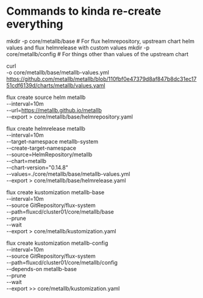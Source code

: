 # Commands to kinda re-create everything

mkdir -p core/metallb/base    # For flux helmrepository, upstream chart helm values and flux helmrelease with custom values
mkdir -p core/metallb/config  # For things other than values of the upstream chart

curl \
	-o core/metallb/base/metallb-values.yml \
	https://github.com/metallb/metallb/blob/110fbf0e47379d8af847b8dc31ec1751cdf6139d/charts/metallb/values.yaml

flux create source helm metallb \
	--interval=10m \
	--url=https://metallb.github.io/metallb \
	--export > core/metallb/base/helmrepository.yaml

flux create helmrelease metallb \
	--interval=10m \
	--target-namespace metallb-system \
	--create-target-namespace \
	--source=HelmRepository/metallb \
	--chart=metallb \
	--chart-version="0.14.8" \
	--values=./core/metallb/base/metallb-values.yml \
	--export > core/metallb/base/helmrelease.yaml

flux create kustomization metallb-base \
	--interval=10m \
	--source GitRepository/flux-system \
	--path=fluxcd/cluster01/core/metallb/base \
	--prune \
	--wait \
	--export > core/metallb/kustomization.yaml

flux create kustomization metallb-config \
	--interval=10m \
	--source GitRepository/flux-system \
	--path=fluxcd/cluster01/core/metallb/config \
	--depends-on metallb-base \
	--prune \
	--wait \
	--export >> core/metallb/kustomization.yaml

